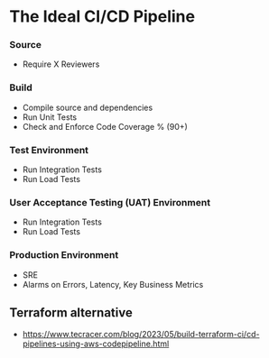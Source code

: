# The Ideal CI/CD Pipeline

### Source
- Require X Reviewers

### Build
- Compile source and dependencies
- Run Unit Tests
- Check and Enforce Code Coverage % (90+)
  
### Test Environment
- Run Integration Tests
- Run Load Tests

### User Acceptance Testing (UAT) Environment
- Run Integration Tests
- Run Load Tests

### Production Environment
- SRE
- Alarms on Errors, Latency, Key Business Metrics


## Terraform alternative
- https://www.tecracer.com/blog/2023/05/build-terraform-ci/cd-pipelines-using-aws-codepipeline.html